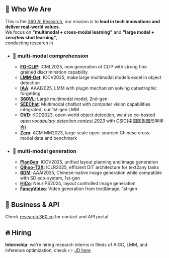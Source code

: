 ## :wave: Who We Are

This is the [360 AI Research](https://research.360.cn/), our mission is to **lead in tech innovations and deliver real-world values**.     
We focus on **"multimodal + cross-modal learning"** and **"large model + zero/few shot learning"**,    
conducting research in
* ### :mag_right: multi-modal comprehension
  * [**FG-CLIP**](https://github.com/360CVGroup/FG-CLIP): ICML2025, new generation of CLIP with strong fine grained discrimination capability
  * [**LMM-Det**](https://github.com/360CVGroup/LMM-Det): ICCV2025, make large multimodal models excel in object detection
  * [**IAA**](https://github.com/360CVGroup/Inner-Adaptor-Architecture): AAAI2025, LMM with plugin mechanism solving catastrophic forgetting
  * [**360VL**](https://github.com/360CVGroup/360VL): Large multimodal model, 2nd-gen
  * [**SEEChat**](https://github.com/360CVGroup/SEEChat): Multimodal chatbot with computer vision capabilities integrated, our 1st-gen LMM
  * [**OVD**](https://arxiv.org/abs/2309.00227): KDD2023, open-world object detection, we also co-hosted [*open vocabulary detection contest 2023*](https://360cvgroup.github.io/OVD_Contest/) with [CSIG(中国图象图形学学会)](https://www.csig.org.cn/)
  * [**Zero**](https://zero.so.com): ACM MM2023, large scale open-sourced Chinese cross-modal data and benchmark
* ### :art: multi-modal generation
  * [**PlanGen**](https://github.com/360CVGroup/PlanGen): ICCV2025, unified layout planning and image generation
  * [**Qihoo-T2X**](https://github.com/360CVGroup/Qihoo-T2X): ICLR2025, efficient DiT architecture for text2any tasks
  * [**BDM**](https://github.com/360CVGroup/Bridge_Diffusion_Model): AAAI2025, Chinese-native image generation while compatible with SD eco-system, 1st-gen
  * [**HiCo**](https://github.com/360CVGroup/HiCo_T2I): NeurIPS2024, layout controlled image generation
  * [**FancyVideo**](https://github.com/360CVGroup/FancyVideo): Video generation from text&image, 1st-gen

## :shopping_cart: Business & API
Check [research.360.cn](https://research.360.cn/) for contact and API portal

## 🔥 Hiring
**Internship**: we're hiring research interns in fileds of AIGC, LMM, and inference optimization, check 👉 [JD here](../JD/intern.md)  

